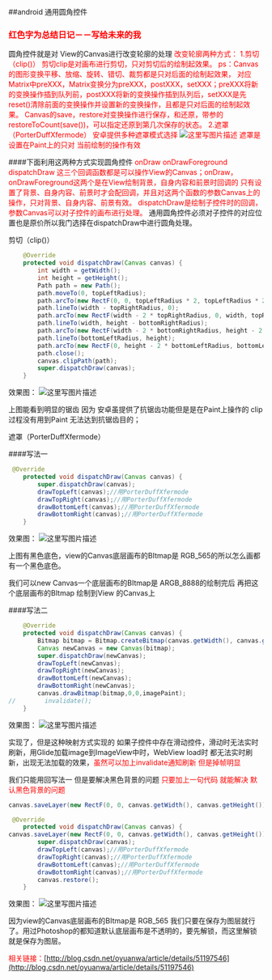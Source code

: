 ##android 通用圆角控件
<h3><font color="#ff00000">红色字为总结日记－－写给未来的我</font></h3>

圆角控件就是对 View的Canvas进行改变轮廓的处理
<font color="#ff00000">
改变轮廓两种方式：
1.剪切（clip()）
剪切clip是对画布进行剪切，只对剪切后的绘制起效果。
ps：Canvas的图形变换平移、放缩、旋转、错切、裁剪都是只对后面的绘制起效果，
对应Matrix中preXXX，Matrix变换分为preXXX，postXXX，setXXX；preXXX将新的变换操作插到队列前，postXXX将新的变换操作插到队列后，setXXX是先reset()清除前面的变换操作并设置新的变换操作，且都是只对后面的绘制起效果。
Canvas的save，restore对变换操作进行保存，和还原，带参的restoreToCount(save())，可以指定还原到第几次保存的状态。
</font>
<font color="#ff00000">
2.遮罩（PorterDuffXfermode）
安卓提供多种遮罩模式选择
![这里写图片描述](http://img.blog.csdn.net/20160420054812946)
遮罩是设置在Paint上的只对 当前绘制的操作有效
</font>


####下面利用这两种方式实现圆角控件
<font color="#ff00000">
onDraw
onDrawForeground
dispatchDraw
这三个回调函数都是可以操作View的Canvas；onDraw，onDrawForeground这两个是在View绘制背景，自身内容和前景时回调的 只有设置了背景、自身内容、前景时才会配回调，并且对这两个函数的参数Canvas上的操作，只对背景、自身内容、前景有效。
dispatchDraw是绘制子控件时的回调，参数Canvas可以对子控件的画布进行处理。
</font>
通用圆角控件必须对子控件的对应位置也是原价所以我门选择在dispatchDraw中进行圆角处理。

剪切（clip()）
```java
    @Override
    protected void dispatchDraw(Canvas canvas) {
        int width = getWidth();
        int height = getHeight();
        Path path = new Path();
        path.moveTo(0, topLeftRadius);
        path.arcTo(new RectF(0, 0, topLeftRadius * 2, topLeftRadius * 2), -180, 90);
        path.lineTo(width - topRightRadius, 0);
        path.arcTo(new RectF(width - 2 * topRightRadius, 0, width, topRightRadius * 2), -90, 90);
        path.lineTo(width, height - bottomRightRadius);
        path.arcTo(new RectF(width - 2 * bottomRightRadius, height - 2 * bottomRightRadius, width, height), 0, 90);
        path.lineTo(bottomLeftRadius, height);
        path.arcTo(new RectF(0, height - 2 * bottomLeftRadius, bottomLeftRadius * 2, height), 90, 90);
        path.close();
        canvas.clipPath(path);
        super.dispatchDraw(canvas);
    }
```
效果图：
![这里写图片描述](http://img.blog.csdn.net/20160420144007744)

上图能看到明显的锯齿 因为 安卓虽提供了抗锯齿功能但是是在Paint上操作的 clip过程没有用到Paint 无法达到抗锯齿目的；

遮罩（PorterDuffXfermode）

####写法一

```java
 @Override
    protected void dispatchDraw(Canvas canvas) {
        super.dispatchDraw(canvas);
        drawTopLeft(canvas);//用PorterDuffXfermode
        drawTopRight(canvas);//用PorterDuffXfermode
        drawBottomLeft(canvas);//用PorterDuffXfermode
        drawBottomRight(canvas);//用PorterDuffXfermode
    }
```

效果图：
![这里写图片描述](http://img.blog.csdn.net/20160420144146871)

上图有黑色底色，view的Canvas底层画布的BItmap是 RGB_565的所以怎么画都有一个黑色底色。

我们可以new Canvas一个底层画布的BItmap是 ARGB_8888的绘制完后 再把这个底层画布的BItmap 绘制到View 的Canvas上

####写法二
```java 
    @Override
    protected void dispatchDraw(Canvas canvas) {
        Bitmap bitmap = Bitmap.createBitmap(canvas.getWidth(), canvas.getHeight(), Bitmap.Config.ARGB_8888);
        Canvas newCanvas = new Canvas(bitmap);
        super.dispatchDraw(newCanvas);
        drawTopLeft(newCanvas);
        drawTopRight(newCanvas);
        drawBottomLeft(newCanvas);
        drawBottomRight(newCanvas);
        canvas.drawBitmap(bitmap,0,0,imagePaint);
//        invalidate();
    }
```
效果图：
![这里写图片描述](http://img.blog.csdn.net/20160420144246653)

实现了，但是这种映射方式实现的 如果子控件中存在滑动控件，滑动时无法实时刷新，用Glide加载image到ImageView中时，WebView load时 都无法实时刷新，出现无法加载的效果，<font color="#ff0000">虽然可以加上invalidate通知刷新 但是掉帧明显</font>

我们只能用回写法一 但是要解决黑色背景的问题
<font color="#ff0000">只要加上一句代码 就能解决 默认黑色背景的问题</font>
```java
canvas.saveLayer(new RectF(0, 0, canvas.getWidth(), canvas.getHeight()), imagePaint,Canvas.ALL_SAVE_FLAG);
```

```java
 @Override
    protected void dispatchDraw(Canvas canvas) {
canvas.saveLayer(new RectF(0, 0, canvas.getWidth(), canvas.getHeight()), imagePaint,Canvas.ALL_SAVE_FLAG);
        super.dispatchDraw(canvas);
        drawTopLeft(canvas);//用PorterDuffXfermode
        drawTopRight(canvas);//用PorterDuffXfermode
        drawBottomLeft(canvas);//用PorterDuffXfermode
        drawBottomRight(canvas);//用PorterDuffXfermode
        canvas.restore();
    }
```
效果图：
![这里写图片描述](http://img.blog.csdn.net/20160420144327780)

因为view的Canvas底层画布的BItmap是 RGB_565
我们只要在保存为图层就行了。用过Photoshop的都知道默认底层画布是不透明的，要先解锁，而这里解锁就是保存为图层。

<font color="#ff0000">相关链接：</font>[http://blog.csdn.net/oyuanwa/article/details/51197546](http://blog.csdn.net/oyuanwa/article/details/51197546)
        



